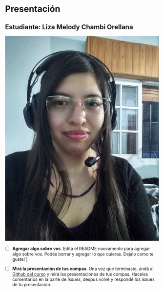 # Presentación

## Estudiante: Liza Melody Chambi Orellana

![Liza_modo_telemarketer](https://github.com/obj1unq/2021s1-presentacion-LizaChambi/blob/master/WhatsApp%20Image%202020-11-05%20at%2019.52.41.jpeg?raw=true)

- [ ] **Agregar algo sobre vos**. Editá el README nuevamente para agregar algo sobre vos. Podés borrar y agregar lo que quieras. Dejalo como te guste!
]
- [ ] **Mirá la presentación de tus compas**. Una vez que terminaste, andá al [Github del curso](https://github.com/obj1unq) y mirá las presentaciones de tus compas. Haceles comentarios en la parte de _Issues_, despus volvé y respondé los issues de tu presentación.

